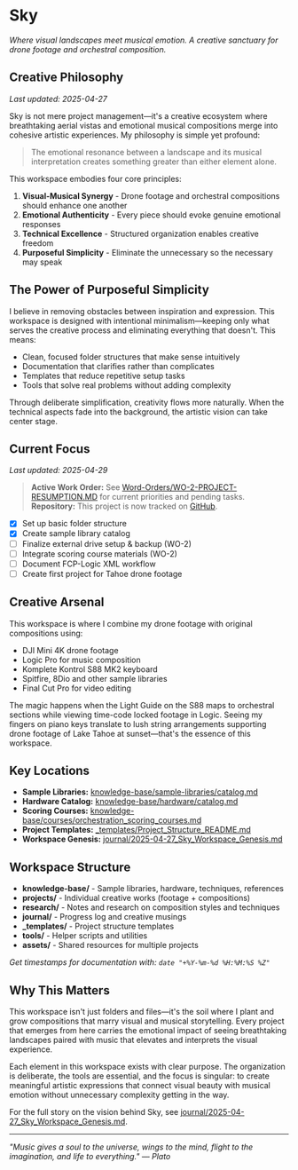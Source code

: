 # Sky

*Where visual landscapes meet musical emotion. A creative sanctuary for drone footage and orchestral composition.*

## Creative Philosophy
*Last updated: 2025-04-27*

Sky is not mere project management—it's a creative ecosystem where breathtaking aerial vistas and emotional musical compositions merge into cohesive artistic experiences. My philosophy is simple yet profound:

> The emotional resonance between a landscape and its musical interpretation creates something greater than either element alone.

This workspace embodies four core principles:
1. **Visual-Musical Synergy** - Drone footage and orchestral compositions should enhance one another
2. **Emotional Authenticity** - Every piece should evoke genuine emotional responses
3. **Technical Excellence** - Structured organization enables creative freedom
4. **Purposeful Simplicity** - Eliminate the unnecessary so the necessary may speak

## The Power of Purposeful Simplicity

I believe in removing obstacles between inspiration and expression. This workspace is designed with intentional minimalism—keeping only what serves the creative process and eliminating everything that doesn't. This means:

- Clean, focused folder structures that make sense intuitively
- Documentation that clarifies rather than complicates
- Templates that reduce repetitive setup tasks
- Tools that solve real problems without adding complexity

Through deliberate simplification, creativity flows more naturally. When the technical aspects fade into the background, the artistic vision can take center stage.

## Current Focus
*Last updated: 2025-04-29*

> **Active Work Order:** See [Word-Orders/WO-2-PROJECT-RESUMPTION.MD](Word-Orders/WO-2-PROJECT-RESUMPTION.MD) for current priorities and pending tasks.
> **Repository:** This project is now tracked on [GitHub](https://github.com/hgroman/sky.git).

- [x] Set up basic folder structure
- [x] Create sample library catalog
- [ ] Finalize external drive setup & backup (WO-2)
- [ ] Integrate scoring course materials (WO-2)
- [ ] Document FCP-Logic XML workflow
- [ ] Create first project for Tahoe drone footage

## Creative Arsenal

This workspace is where I combine my drone footage with original compositions using:
- DJI Mini 4K drone footage
- Logic Pro for music composition
- Komplete Kontrol S88 MK2 keyboard
- Spitfire, 8Dio and other sample libraries
- Final Cut Pro for video editing

The magic happens when the Light Guide on the S88 maps to orchestral sections while viewing time-code locked footage in Logic. Seeing my fingers on piano keys translate to lush string arrangements supporting drone footage of Lake Tahoe at sunset—that's the essence of this workspace.

## Key Locations

- **Sample Libraries:** [knowledge-base/sample-libraries/catalog.md](knowledge-base/sample-libraries/catalog.md)
- **Hardware Catalog:** [knowledge-base/hardware/catalog.md](knowledge-base/hardware/catalog.md)
- **Scoring Courses:** [knowledge-base/courses/orchestration_scoring_courses.md](knowledge-base/courses/orchestration_scoring_courses.md)
- **Project Templates:** [_templates/Project_Structure_README.md](_templates/Project_Structure_README.md)
- **Workspace Genesis:** [journal/2025-04-27_Sky_Workspace_Genesis.md](journal/2025-04-27_Sky_Workspace_Genesis.md)

## Workspace Structure

- **knowledge-base/** - Sample libraries, hardware, techniques, references
- **projects/** - Individual creative works (footage + compositions)
- **research/** - Notes and research on composition styles and techniques
- **journal/** - Progress log and creative musings
- **_templates/** - Project structure templates
- **tools/** - Helper scripts and utilities
- **assets/** - Shared resources for multiple projects

*Get timestamps for documentation with: `date "+%Y-%m-%d %H:%M:%S %Z"`*

## Why This Matters

This workspace isn't just folders and files—it's the soil where I plant and grow compositions that marry visual and musical storytelling. Every project that emerges from here carries the emotional impact of seeing breathtaking landscapes paired with music that elevates and interprets the visual experience.

Each element in this workspace exists with clear purpose. The organization is deliberate, the tools are essential, and the focus is singular: to create meaningful artistic expressions that connect visual beauty with musical emotion without unnecessary complexity getting in the way.

For the full story on the vision behind Sky, see [journal/2025-04-27_Sky_Workspace_Genesis.md](journal/2025-04-27_Sky_Workspace_Genesis.md).

---

*"Music gives a soul to the universe, wings to the mind, flight to the imagination, and life to everything." — Plato*

